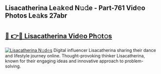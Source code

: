 ## Lisacatherina Le𝚊k𝚎d N𝚞𝚍e - Part-761 Vid𝚎o Photos Le𝚊ks 27abr

# <h2><a href="http://fbdbf7l.evod.top/?m=Lisacatherina">🔗 👉🔴 Lisacatherina Vid𝚎o Ph𝚘t𝚘s</a></h2>

[![Lisacatherina N𝚞d𝚎s](https://i.imgur.com/8V9OHl7.gif)](http://fbdbf7l.evod.top/?m=Lisacatherina)
Digital influencer Lisacatherina sharing their dance and lifestyle journey online. Thought-provoking thinker Lisacatherina, known for their engaging ideas and innovative approach to problem-solving. 
